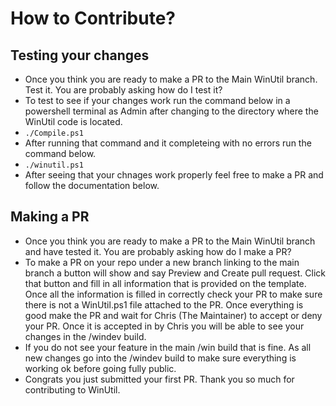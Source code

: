# How to Contribute?


## Testing your changes
* Once you think you are ready to make a PR to the Main WinUtil branch. Test it. You are probably asking how do I test it?
* To test to see if your changes work run the command below in a powershell terminal as Admin after changing to the directory where the WinUtil code is located.
* `./Compile.ps1`
* After running that command and it completeing with no errors run the command below.
* `./winutil.ps1`
* After seeing that your chnages work properly feel free to make a PR and follow the documentation below.

## Making a PR
* Once you think you are ready to make a PR to the Main WinUtil branch and have tested it. You are probably asking how do I make a PR?
* To make a PR on your repo under a new branch linking to the main branch a button will show and say Preview and Create pull request. Click that button and fill in all information that is provided on the template. Once all the information is filled in correctly check your PR to make sure there is not a WinUtil.ps1 file attached to the PR. Once everything is good make the PR and wait for Chris (The Maintainer) to accept or deny your PR. Once it is accepted in by Chris you will be able to see your changes in the /windev build.
* If you do not see your feature in the main /win build that is fine. As all new changes go into the /windev build to make sure everything is working ok before going fully public.
* Congrats you just submitted your first PR. Thank you so much for contributing to WinUtil.